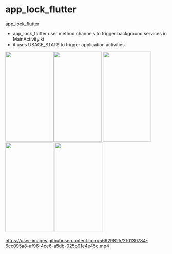 # app_lock_flutter

app_lock_flutter

- app_lock_flutter user method channels to trigger background services in MainActivity.kt
- it uses USAGE_STATS to trigger application activities.


<!-- ![Screenshot_20221231-135028](https://user-images.githubusercontent.com/56929825/210130743-d30f5155-3b4e-4d49-9c73-718f20901592.jpg | width=100) -->
<!-- ![Screenshot_20221231-135034](https://user-images.githubusercontent.com/56929825/210130744-7f2e208a-5447-49c8-bc35-1c6ccfe48a48.jpg | width=100) -->
<!-- ![Screenshot_20221231-135042](https://user-images.githubusercontent.com/56929825/210130749-59f770c6-2304-489b-b56f-3533b8baa39d.jpg | width=100) -->
<!-- ![Screenshot_20221231-135140](https://user-images.githubusercontent.com/56929825/210130753-61431b86-5d3a-4909-88c9-0ebb16e2b1cf.jpg | width=100) -->
<!-- ![Screenshot_20221231-135047](https://user-images.githubusercontent.com/56929825/210130756-4498aabd-cf84-4bc6-a777-64323f732d33.jpg | width=100) -->

<img src="https://user-images.githubusercontent.com/56929825/210130756-4498aabd-cf84-4bc6-a777-64323f732d33.jpg" width="150" height="280"><img src="https://user-images.githubusercontent.com/56929825/210130744-7f2e208a-5447-49c8-bc35-1c6ccfe48a48.jpg" width="150" height="280">
<img src="https://user-images.githubusercontent.com/56929825/210130749-59f770c6-2304-489b-b56f-3533b8baa39d.jpg" width="150" height="280">
<img src="https://user-images.githubusercontent.com/56929825/210130753-61431b86-5d3a-4909-88c9-0ebb16e2b1cf" width="150" height="280">
<img src="https://user-images.githubusercontent.com/56929825/210130756-4498aabd-cf84-4bc6-a777-64323f732d33.jpg" width="150" height="280">



https://user-images.githubusercontent.com/56929825/210130784-6cc095a8-af96-4ce6-a5db-025b91e4e45c.mp4

